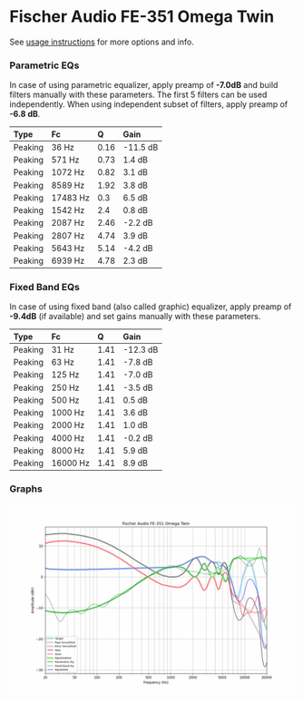 # Fischer Audio FE-351 Omega Twin
See [usage instructions](https://github.com/jaakkopasanen/AutoEq#usage) for more options and info.

### Parametric EQs
In case of using parametric equalizer, apply preamp of **-7.0dB** and build filters manually
with these parameters. The first 5 filters can be used independently.
When using independent subset of filters, apply preamp of **-6.8 dB**.

| Type    | Fc       |    Q | Gain     |
|:--------|:---------|:-----|:---------|
| Peaking | 36 Hz    | 0.16 | -11.5 dB |
| Peaking | 571 Hz   | 0.73 | 1.4 dB   |
| Peaking | 1072 Hz  | 0.82 | 3.1 dB   |
| Peaking | 8589 Hz  | 1.92 | 3.8 dB   |
| Peaking | 17483 Hz | 0.3  | 6.5 dB   |
| Peaking | 1542 Hz  | 2.4  | 0.8 dB   |
| Peaking | 2087 Hz  | 2.46 | -2.2 dB  |
| Peaking | 2807 Hz  | 4.74 | 3.9 dB   |
| Peaking | 5643 Hz  | 5.14 | -4.2 dB  |
| Peaking | 6939 Hz  | 4.78 | 2.3 dB   |

### Fixed Band EQs
In case of using fixed band (also called graphic) equalizer, apply preamp of **-9.4dB**
(if available) and set gains manually with these parameters.

| Type    | Fc       |    Q | Gain     |
|:--------|:---------|:-----|:---------|
| Peaking | 31 Hz    | 1.41 | -12.3 dB |
| Peaking | 63 Hz    | 1.41 | -7.8 dB  |
| Peaking | 125 Hz   | 1.41 | -7.0 dB  |
| Peaking | 250 Hz   | 1.41 | -3.5 dB  |
| Peaking | 500 Hz   | 1.41 | 0.5 dB   |
| Peaking | 1000 Hz  | 1.41 | 3.6 dB   |
| Peaking | 2000 Hz  | 1.41 | 1.0 dB   |
| Peaking | 4000 Hz  | 1.41 | -0.2 dB  |
| Peaking | 8000 Hz  | 1.41 | 5.9 dB   |
| Peaking | 16000 Hz | 1.41 | 8.9 dB   |

### Graphs
![](./Fischer%20Audio%20FE-351%20Omega%20Twin.png)
